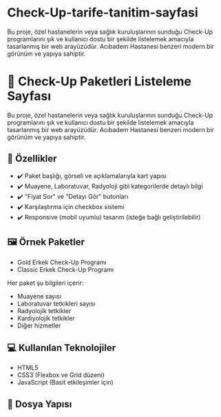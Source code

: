 # Check-Up-tarife-tanitim-sayfasi
Bu proje, özel hastanelerin veya sağlık kuruluşlarının sunduğu Check-Up programlarını şık ve kullanıcı dostu bir şekilde listelemek amacıyla tasarlanmış bir web arayüzüdür. Acıbadem Hastanesi benzeri modern bir görünüm ve yapıya sahiptir.
# 🏥 Check-Up Paketleri Listeleme Sayfası

Bu proje, özel hastanelerin veya sağlık kuruluşlarının sunduğu Check-Up programlarını şık ve kullanıcı dostu bir şekilde listelemek amacıyla tasarlanmış bir web arayüzüdür. Acıbadem Hastanesi benzeri modern bir görünüm ve yapıya sahiptir.

## 🚀 Özellikler

- ✔️ Paket başlığı, görseli ve açıklamalarıyla kart yapısı
- ✔️ Muayene, Laboratuvar, Radyoloji gibi kategorilerde detaylı bilgi
- ✔️ "Fiyat Sor" ve "Detayı Gör" butonları
- ✔️ Karşılaştırma için checkbox sistemi
- ✔️ Responsive (mobil uyumlu) tasarım (isteğe bağlı geliştirilebilir)

## 🖼️ Örnek Paketler

- Gold Erkek Check-Up Programı
- Classic Erkek Check-Up Programı

Her paket şu bilgileri içerir:

- Muayene sayısı
- Laboratuvar tetkikleri sayısı
- Radyolojik tetkikler
- Kardiyolojik tetkikler
- Diğer hizmetler

## 💻 Kullanılan Teknolojiler

- HTML5
- CSS3 (Flexbox ve Grid düzeni)
- JavaScript (Basit etkileşimler için)

## 📂 Dosya Yapısı


